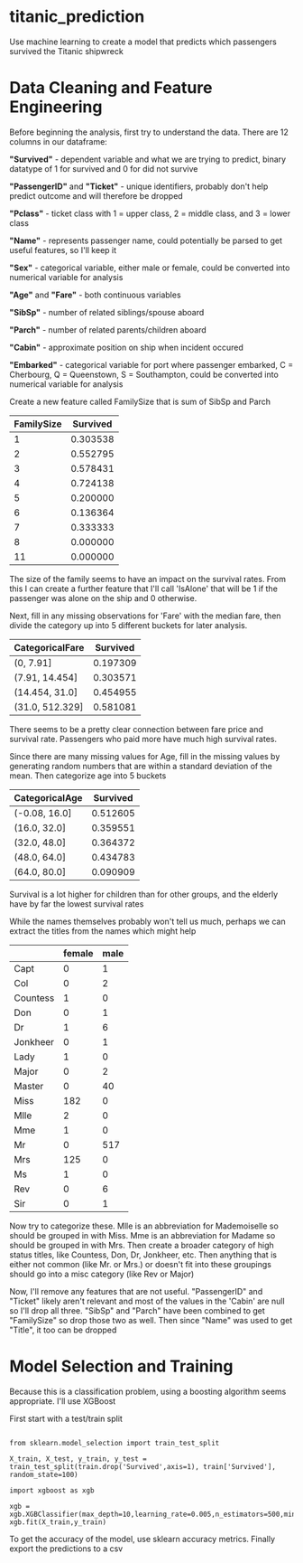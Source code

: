 # titanic_prediction
Use machine learning to create a model that predicts which passengers survived the Titanic shipwreck


# Data Cleaning and Feature Engineering

Before beginning the analysis, first try to understand the data. There are 12 columns in our dataframe:

**"Survived"** - dependent variable and what we are trying to predict, binary datatype of 1 for survived and 0 for did not survive

**"PassengerID"** and **"Ticket"** - unique identifiers, probably don't help predict outcome and will therefore be dropped 

**"Pclass"** - ticket class with 1 = upper class, 2 = middle class, and 3 = lower class

**"Name"** - represents passenger name, could potentially be parsed to get useful features, so I'll keep it

**"Sex"** - categorical variable, either male or female, could be converted into numerical variable for analysis

**"Age"** and **"Fare"** - both continuous variables

**"SibSp"** - number of related siblings/spouse aboard

**"Parch"** - number of related parents/children aboard

**"Cabin"** - approximate position on ship when incident occured

**"Embarked"** - categorical variable for port where passenger embarked, C = Cherbourg, Q = Queenstown, S = Southampton, could be converted into numerical variable for analysis


Create a new feature called FamilySize that is sum of SibSp and Parch

|   FamilySize|  Survived|
|---|---|
|1|  0.303538|
|2|  0.552795|
|3 | 0.578431|
|4  |0.724138|
|5  |0.200000|
|6  |0.136364|
|7  |0.333333|
|8  |0.000000|
|11  |0.000000|


The size of the family seems to have an impact on the survival rates. From this I can create a further feature that I'll call 'IsAlone' that will be 1 if the passenger was alone on the ship and 0 otherwise.

Next, fill in any missing observations for 'Fare' with the median fare, then divide the category up into 5 different buckets for later analysis.

|   CategoricalFare|  Survived|
|---|---|
|(0, 7.91]  |0.197309|
|(7.91, 14.454]  |0.303571|
|(14.454, 31.0]  |0.454955|
|(31.0, 512.329]  |0.581081|

There seems to be a pretty clear connection between fare price and survival rate. Passengers who paid more have much high survival rates.

Since there are many missing values for Age, fill in the missing values by generating random numbers that are within a standard deviation of the mean. Then categorize age into 5 buckets

|  CategoricalAge|  Survived|
|---|---|
|  (-0.08, 16.0]|  0.512605|
|   (16.0, 32.0]|  0.359551|
|   (32.0, 48.0]|  0.364372|
|   (48.0, 64.0]|  0.434783|
|   (64.0, 80.0]|  0.090909|

Survival is a lot higher for children than for other groups, and the elderly have by far the lowest survival rates

While the names themselves probably won't tell us much, perhaps we can extract the titles from the names which might help

|   |female|  male|
|---|---|---|
|Capt           |0|     1|
|Col            |0|     2|
|Countess       |1|     0|
|Don            |0|     1|
|Dr             |1|     6|
|Jonkheer       |0|     1|
|Lady           |1|     0|
|Major          |0|     2|
|Master         |0|    40|
|Miss         |182|     0|
|Mlle           |2|     0|
|Mme            |1|     0|
|Mr             |0|   517|
|Mrs          |125|     0|
|Ms             |1|     0|
|Rev            |0|     6|
|Sir            |0|     1|

Now try to categorize these. Mlle is an abbreviation for Mademoiselle so should be grouped in with Miss. Mme is an abbreviation for Madame so should be grouped in with Mrs. Then create a broader category of high status titles, like Countess, Don, Dr, Jonkheer, etc. Then anything that is either not common (like Mr. or Mrs.) or doesn't fit into these groupings should go into a misc category (like Rev or Major)

Now, I'll remove any features that are not useful. "PassengerID" and "Ticket" likely aren't relevant and most of the values in the 'Cabin' are null so I'll drop all three. "SibSp" and "Parch" have been combined to get "FamilySize" so drop those two as well. Then since "Name" was used to get "Title", it too can be dropped

# Model Selection and Training
Because this is a classification problem, using a boosting algorithm seems appropriate. I'll use XGBoost

First start with a test/train split

<pre><code>
from sklearn.model_selection import train_test_split

X_train, X_test, y_train, y_test = train_test_split(train.drop('Survived',axis=1), train['Survived'], random_state=100)

import xgboost as xgb

xgb = xgb.XGBClassifier(max_depth=10,learning_rate=0.005,n_estimators=500,min_child_weight=2)
xgb.fit(X_train,y_train)
</code></pre>

To get the accuracy of the model, use sklearn accuracy metrics. Finally export the predictions to a csv





